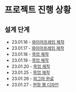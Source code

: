 # 프로젝트 진행 상황

## 설계 단계

- 23.01.16 - [와이어프레임 제작](./2023.01.16.md)
- 23.01.17 - [와이어프레임 제작](./2023.01.17.md)
- 23.01.18 - [목업 제작](./2023.01.18.md)
- 23.01.19 - [목업 제작](./2023.01.19.md)
- 23.01.20 - [목업 제작](./2023.01.20.md)
- 23.01.25 - [목업 제작](./2023.01.25.md)
- 23.01.26 - [피그마 완료](./2023.01.26.md)
- 23.01.27 - [현장 웹 디자인](./2023.01.27.md)